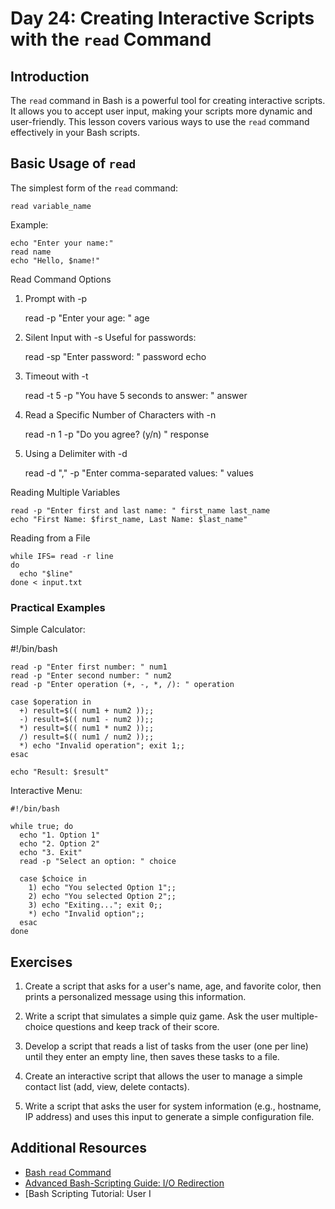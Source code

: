 # Day 24: Creating Interactive Scripts with the `read` Command

## Introduction

The `read` command in Bash is a powerful tool for creating interactive scripts. It allows you to accept user input, making your scripts more dynamic and user-friendly. This lesson covers various ways to use the `read` command effectively in your Bash scripts.

## Basic Usage of `read`

The simplest form of the `read` command:


    read variable_name

Example:

    
    echo "Enter your name:"
    read name
    echo "Hello, $name!"

Read Command Options
1. Prompt with -p


    read -p "Enter your age: " age

2. Silent Input with -s
Useful for passwords:

    
    read -sp "Enter password: " password
    echo

3. Timeout with -t


    read -t 5 -p "You have 5 seconds to answer: " answer

4. Read a Specific Number of Characters with -n

    
    read -n 1 -p "Do you agree? (y/n) " response

5. Using a Delimiter with -d

    
    read -d "," -p "Enter comma-separated values: " values

Reading Multiple Variables


    read -p "Enter first and last name: " first_name last_name
    echo "First Name: $first_name, Last Name: $last_name"

Reading from a File


    while IFS= read -r line
    do
      echo "$line"
    done < input.txt

### Practical Examples

Simple Calculator:


#!/bin/bash

    read -p "Enter first number: " num1
    read -p "Enter second number: " num2
    read -p "Enter operation (+, -, *, /): " operation
    
    case $operation in
      +) result=$(( num1 + num2 ));;
      -) result=$(( num1 - num2 ));;
      *) result=$(( num1 * num2 ));;
      /) result=$(( num1 / num2 ));;
      *) echo "Invalid operation"; exit 1;;
    esac
    
    echo "Result: $result"


Interactive Menu:


    #!/bin/bash
    
    while true; do
      echo "1. Option 1"
      echo "2. Option 2"
      echo "3. Exit"
      read -p "Select an option: " choice
      
      case $choice in
        1) echo "You selected Option 1";;
        2) echo "You selected Option 2";;
        3) echo "Exiting..."; exit 0;;
        *) echo "Invalid option";;
      esac
    done


## Exercises

1. Create a script that asks for a user's name, age, and favorite color, then prints a personalized message using this information.

2. Write a script that simulates a simple quiz game. Ask the user multiple-choice questions and keep track of their score.

3. Develop a script that reads a list of tasks from the user (one per line) until they enter an empty line, then saves these tasks to a file.

4. Create an interactive script that allows the user to manage a simple contact list (add, view, delete contacts).

5. Write a script that asks the user for system information (e.g., hostname, IP address) and uses this input to generate a simple configuration file.

## Additional Resources

- [Bash `read` Command](https://linuxize.com/post/bash-read/)
- [Advanced Bash-Scripting Guide: I/O Redirection](https://tldp.org/LDP/abs/html/io-redirection.html)
- [Bash Scripting Tutorial: User I